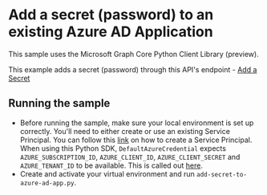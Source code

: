 # Add a secret (password) to an existing Azure AD Application

This sample uses the Microsoft Graph Core Python Client Library (preview).

This example adds a secret (password) through this API's endpoint - [Add a Secret](https://docs.microsoft.com/en-us/graph/api/application-addpassword?view=graph-rest-1.0&tabs=http)

## Running the sample
- Before running the sample, make sure your local environment is set up correctly. You'll need to either create or use an existing Service Principal. You can follow this [link](https://docs.microsoft.com/en-us/azure/developer/python/configure-local-development-environment?tabs=cmd) on how to create a Service Principal.
When using this Python SDK, `DefaultAzureCredential` expects `AZURE_SUBSCRIPTION_ID`, `AZURE_CLIENT_ID`, `AZURE_CLIENT_SECRET` and `AZURE_TENANT_ID` to be available. This is called out [here](https://docs.microsoft.com/en-us/azure/developer/python/configure-local-development-environment?tabs=cmd#create-a-service-principal-and-environment-variables-for-development).
- Create and activate your virtual environment and run `add-secret-to-azure-ad-app.py`.
